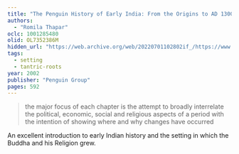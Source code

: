 ```yaml
---
title: "The Penguin History of Early India: From the Origins to AD 1300"
authors:
  - "Romila Thapar"
oclc: 1001285480
olid: OL7352386M
hidden_url: "https://web.archive.org/web/20220701102802if_/https://www.ahandfulofleaves.org/documents/History%20of%20Early%20India%20From%20the%20Origins%20to%20AD%201300_Thapar.pdf"
tags:
  - setting
  - tantric-roots
year: 2002
publisher: "Penguin Group"
pages: 592
---
```


> the major focus of each chapter is the attempt to broadly interrelate the political, economic, social and religious aspects of a period with the intention of showing where and why changes have occurred

An excellent introduction to early Indian history and the setting in which the Buddha and his Religion grew.

